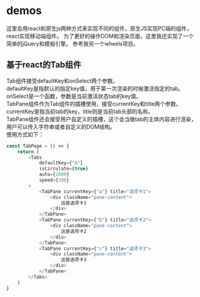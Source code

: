 # demos #
这里会用react和原生js两种方式来实现不同的组件，原生JS实现PC端的组件，react实现移动端组件。
为了更好的操作DOM和渲染页面，这里我还实现了一个简单的jQuery和模板引擎。
参考我另一个wheels项目。
## 基于react的Tab组件 ##
Tab组件接受defaultKey和onSelect两个参数。<br>
defaultKey是指默认的指定key值，用于第一次渲染的时候激活指定的tab。onSelect是一个函数，参数是当前激活状态tab的key值。<br>
TabPane组件作为Tab组件的插槽使用，接受currentKey和title两个参数。<br>
currentKey是指当前tab的key，title则是当前tab头部的名称。<br>
TabPane组件还会接受用户自定义的插槽，这个会当做tab的主体内容进行渲染，用户可以传入字符串或者自定义的DOM结构。<br>
使用方式如下：
```javascript
const TabPage = () => {
    return (
        <Tabs 
            defaultKey={"b"} 
            isCirculate={true}
            auto={2000}
            speed={300}
        >
            <TabPane currentKey={"a"} title="选项卡1">
                <div className="pane-content">
                    这是选项卡1
                </div>
            </TabPane>
            <TabPane currentKey={"b"} title="选项卡2">
                <div className="pane-content">
                    这是选项卡2
                </div>
            </TabPane>
            <TabPane currentKey={"c"} title="选项卡3">
                <div className="pane-content">
                    这是选项卡3
                </div>
            </TabPane>
        </Tabs>
    )
}
```
